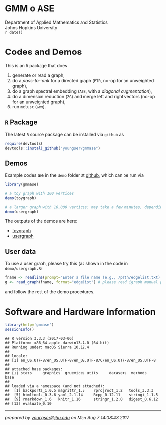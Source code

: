 # GMM o ASE
Department of Applied Mathematics and Statistics <br /> Johns Hopkins University  
`r date()`  



# Codes and Demos

This is an `R` package that does

1. generate or read a graph,
2. do a _pass-to-rank_ for a directed graph (`PTR`, no-op for an unweighted graph),
3. do a graph spectral embedding (`ASE`, with a _diagonal augmentation_),
4. do a dimension reduction (`ZG`) and merge left and right vectors (no-op for an unweighted graph),
5. run `mclust` (`GMM`).

## `R` Package

The latest `R` source package can be installed via `github` as


```r
require(devtools)
devtools::install_github("youngser/gmmase")
```

## Demos

Example codes are in the `demo` folder at [github](https://github.com/youngser/gmmase), which can be run via


```r
library(gmmase)

# a toy graph with 100 vertices
demo(toygraph)

# a larger graph with 10,000 vertices: may take a few minutes, depending on the system
demo(usergraph)
```

The outputs of the demos are here:

* [toygraph](http://www.cis.jhu.edu/~parky/gmmase/demo/toygraph.html)
* [usergraph](http://www.cis.jhu.edu/~parky/gmmase/demo/usergraph.html)

## User data

To use a user graph, please try this (as shown in the code in `demo/usergraph.R`)


```r
fname <- readline(prompt="Enter a file name (e.g., /path/edgelist.txt): ")
g <- read_graph(fname, format="edgelist") # please read igraph manual page for details, e.g., other graph formats it can handle, etc.
```

and follow the rest of the demo procedures.

# Software and Hardware Information


```r
library(help='gmmase')
sessionInfo()
```

```
## R version 3.3.3 (2017-03-06)
## Platform: x86_64-apple-darwin13.4.0 (64-bit)
## Running under: macOS Sierra 10.12.4
## 
## locale:
## [1] en_US.UTF-8/en_US.UTF-8/en_US.UTF-8/C/en_US.UTF-8/en_US.UTF-8
## 
## attached base packages:
## [1] stats     graphics  grDevices utils     datasets  methods   base     
## 
## loaded via a namespace (and not attached):
##  [1] backports_1.0.5 magrittr_1.5    rprojroot_1.2   tools_3.3.3    
##  [5] htmltools_0.3.6 yaml_2.1.14     Rcpp_0.12.11    stringi_1.1.5  
##  [9] rmarkdown_1.6   knitr_1.16      stringr_1.2.0   digest_0.6.12  
## [13] evaluate_0.10
```

-----
*prepared by <youngser@jhu.edu> on Mon Aug  7 14:08:43 2017*

